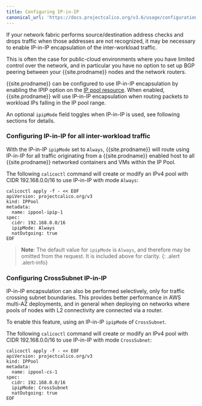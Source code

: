 ```yaml
---
title: Configuring IP-in-IP
canonical_url: 'https://docs.projectcalico.org/v3.6/usage/configuration/ip-in-ip'
---
```


If your network fabric performs source/destination address checks
and drops traffic when those addresses are not recognized, it may be necessary to
enable IP-in-IP encapsulation of the inter-workload traffic.

This is often the case for public-cloud environments where you have limited control
over the network, and in particular you have no option to set up BGP peering between
your {{site.prodname}} nodes and the network routers.

{{site.prodname}} can be configured to use IP-in-IP encapsulation by enabling the IPIP option
on the [IP pool resource]({{site.baseurl}}/{{page.version}}/reference/calicoctl/resources/ippool).
When enabled, {{site.prodname}} will use IP-in-IP encapsulation when routing packets *to*
workload IPs falling in the IP pool range.

An optional `ipipMode` field toggles when IP-in-IP is used, see following sections for
details.

### Configuring IP-in-IP for all inter-workload traffic

With the IP-in-IP `ipipMode` set to `Always`, {{site.prodname}} will route using IP-in-IP for
all traffic originating from a {{site.prodname}} enabled host to all {{site.prodname}} networked containers
and VMs within the IP Pool.

The following `calicoctl` command will create or modify an IPv4 pool with
CIDR 192.168.0.0/16 to use IP-in-IP with mode `Always`:

```
calicoctl apply -f - << EOF
apiVersion: projectcalico.org/v3
kind: IPPool
metadata:
  name: ippool-ipip-1
spec:
  cidr: 192.168.0.0/16
  ipipMode: Always
  natOutgoing: true
EOF
```


> **Note**: The default value for `ipipMode` is `Always`, and therefore may be omitted
> from the request. It is included above for clarity.
{: .alert .alert-info}


### Configuring CrossSubnet IP-in-IP

IP-in-IP encapsulation can also be performed selectively, only for traffic crossing
subnet boundaries.  This provides better performance in AWS multi-AZ deployments,
and in general when deploying on networks where pools of nodes with L2 connectivity
are connected via a router.

To enable this feature, using an IP-in-IP `ipipMode` of `CrossSubnet`.

The following `calicoctl` command will create or modify an IPv4 pool with
CIDR 192.168.0.0/16 to use IP-in-IP with mode `CrossSubnet`:


```
calicoctl apply -f - << EOF
apiVersion: projectcalico.org/v3
kind: IPPool
metadata:
  name: ippool-cs-1
spec:
  cidr: 192.168.0.0/16
  ipipMode: CrossSubnet
  natOutgoing: true
EOF
```
